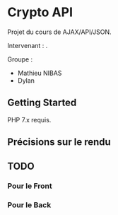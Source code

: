 # Crypto API
Projet du cours de AJAX/API/JSON.

Intervenant : .

Groupe :
- Mathieu NIBAS
- Dylan 

## Getting Started
PHP 7.x requis.  


## Précisions sur le rendu


## TODO
### Pour le Front

### Pour le Back
